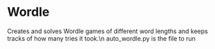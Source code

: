 # Wordle
Creates and solves Wordle games of different word lengths and keeps tracks of how many tries it took.\n
auto_wordle.py is the file to run
